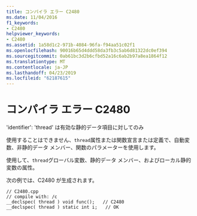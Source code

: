 ```yaml
---
title: コンパイラ エラー C2480
ms.date: 11/04/2016
f1_keywords:
- C2480
helpviewer_keywords:
- C2480
ms.assetid: 1a58d1c2-971b-4084-96fa-f94aa51c02f1
ms.openlocfilehash: 90016b65d4ddd58da3fb3c5ab6d81322dc0ef394
ms.sourcegitcommit: 0ab61bc3d2b6cfbd52a16c6ab2b97a8ea1864f12
ms.translationtype: MT
ms.contentlocale: ja-JP
ms.lasthandoff: 04/23/2019
ms.locfileid: "62187615"
---
```

# <a name="compiler-error-c2480"></a>コンパイラ エラー C2480

'identifier': 'thread' は有効な静的データ項目に対してのみ

使用することはできません、`thread`属性または関数宣言または定義で、自動変数、非静的データ メンバー、関数のパラメーターを使用します。

使用して、`thread`グローバル変数、静的データ メンバー、およびローカル静的変数の属性。

次の例では、C2480 が生成されます。

```
// C2480.cpp
// compile with: /c
__declspec( thread ) void func();   // C2480
__declspec( thread ) static int i;   // OK
```
